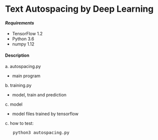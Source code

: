 # Text Autospacing by Deep Learning

#### *Requirements*
  * TensorFlow 1.2
  * Python 3.6
  * numpy 1.12

#### Description

a. autospacing.py
  * main program

b. training.py
  * model, train and prediction

c. model
  * model files trained by tensorflow
    
c. how to test:
<pre>
   python3 autospacing.py
</pre> 
